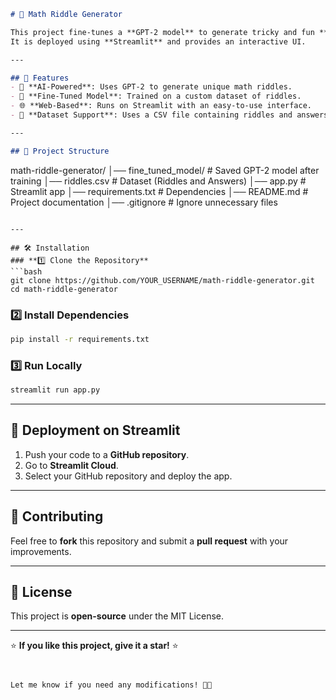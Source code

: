 ```md
# 🧠 Math Riddle Generator

This project fine-tunes a **GPT-2 model** to generate tricky and fun **math riddles**!  
It is deployed using **Streamlit** and provides an interactive UI.

---

## 📌 Features
- 🤖 **AI-Powered**: Uses GPT-2 to generate unique math riddles.
- 🎯 **Fine-Tuned Model**: Trained on a custom dataset of riddles.
- 🌐 **Web-Based**: Runs on Streamlit with an easy-to-use interface.
- 💾 **Dataset Support**: Uses a CSV file containing riddles and answers.

---

## 📂 Project Structure
```
math-riddle-generator/
│── fine_tuned_model/       # Saved GPT-2 model after training
│── riddles.csv             # Dataset (Riddles and Answers)
│── app.py                  # Streamlit app
│── requirements.txt        # Dependencies
│── README.md               # Project documentation
│── .gitignore              # Ignore unnecessary files
```

---

## 🛠 Installation
### **1️⃣ Clone the Repository**
```bash
git clone https://github.com/YOUR_USERNAME/math-riddle-generator.git
cd math-riddle-generator
```

### **2️⃣ Install Dependencies**
```bash
pip install -r requirements.txt
```

### **3️⃣ Run Locally**
```bash
streamlit run app.py
```

---

## 📡 Deployment on Streamlit
1. Push your code to a **GitHub repository**.
2. Go to **Streamlit Cloud**.
3. Select your GitHub repository and deploy the app.

---

## 🤝 Contributing
Feel free to **fork** this repository and submit a **pull request** with your improvements.

---

## 📜 License
This project is **open-source** under the MIT License.

---

⭐ **If you like this project, give it a star!** ⭐
```


Let me know if you need any modifications! 🚀🔥
